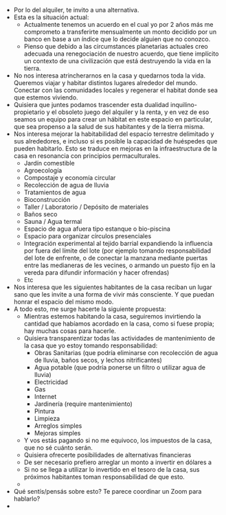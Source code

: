 - Por lo del alquiler, te invito a una alternativa.
- Esta es la situación actual:
	- Actualmente tenemos un acuerdo en el cual yo por 2 años más me comprometo a transferirte mensualmente un monto decidido por un banco en base a un índice que lo decide alguien que no conozco.
	- Pienso que debido a las circumstances planetarias actuales creo adecuada una renegociación de nuestro acuerdo, que tiene implícito un contexto de una civilización que está destruyendo la vida en la tierra.
- No nos interesa atrincherarnos en la casa y quedarnos toda la vida. Queremos viajar y habitar distintos lugares alrededor del mundo. Conectar con las comunidades locales y regenerar el habitat donde sea que estemos viviendo.
- Quisiera que juntes podamos trascender esta dualidad inquilino-propietario y el obsoleto juego del alquiler y la renta, y en vez de eso seamos un equipo para crear un hábitat en este espacio en particular, que sea propenso a la salud de sus habitantes y de la tierra misma.
- Nos interesa mejorar la habitabilidad del espacio terrestre delimitado y sus alrededores, e incluso si es posible la capacidad de huéspedes que pueden habitarlo. Esto se traduce en mejoras en la infraestructura de la casa en resonancia con principios permaculturales.
	- Jardín comestible
	- Agroecología
	- Compostaje y economía circular
	- Recolección de agua de lluvia
	- Tratamientos de agua
	- Bioconstrucción
	- Taller / Laboratorio / Depósito de materiales
	- Baños seco
	- Sauna / Agua termal
	- Espacio de agua afuera tipo estanque o bio-piscina
	- Espacio para organizar círculos presenciales
	- Integración experimental al tejido barrial expandiendo la influencia por fuera del límite del lote (por ejemplo tomando responsabilidad del lote de enfrente, o de conectar la manzana mediante puertas entre las medianeras de les vecines, o armando un puesto fijo en la vereda para difundir información y hacer ofrendas)
	- Etc
- Nos interesa que les siguientes habitantes de la casa reciban un lugar sano que les invite a una forma de vivir más consciente. Y que puedan honrar el espacio del mismo modo.
- A todo esto, me surge hacerte la siguiente propuesta:
	- Mientras estemos habitando la casa, seguiremos invirtiendo la cantidad que habíamos acordado en la casa, como si fuese propia; hay muchas cosas para hacerle.
	- Quisiera transparentizar todas las actividades de mantenimiento de la casa que yo estoy tomando responsabilidad:
		- Obras Sanitarias (que podría eliminarse con recolección de agua de lluvia, baños secos, y lechos nitrificantes)
		- Agua potable (que podría ponerse un filtro o utilizar agua de lluvia)
		- Electricidad
		- Gas
		- Internet
		- Jardinería (require mantenimiento)
		- Pintura
		- Limpieza
		- Arreglos simples
		- Mejoras simples
	- Y vos estás pagando si no me equivoco, los impuestos de la casa, que no sé cuánto serán.
	- Quisiera ofrecerte posibilidades de alternativas financieras
	- De ser necesario prefiero arreglar un monto a invertir en dólares a
	- Si no se llega a utilizar lo invertido en el tesoro de la casa, sus próximos habitantes toman responsabilidad de que esto.
	-
- Qué sentís/pensás sobre esto? Te parece coordinar un Zoom para hablarlo?
-